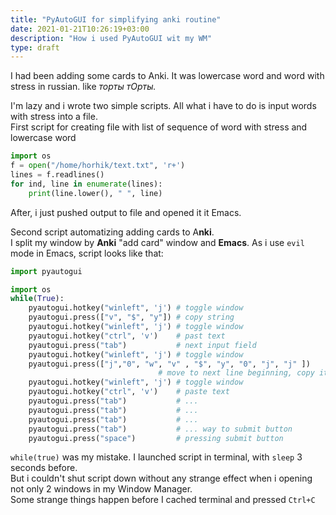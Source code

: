 ```yaml
---
title: "PyAutoGUI for simplifying anki routine"
date: 2021-01-21T10:26:19+03:00
description: "How i used PyAutoGUI wit my WM"
type: draft
---
```



I had been adding some cards to Anki. 
It was lowercase word and word with stress in russian. like *торты тОрты.* 

I'm lazy and i wrote two simple scripts. All what i have to do is input words with stress into a file.  
First script for creating file with list of sequence of word with stress and lowercase word

```python
import os
f = open("/home/horhik/text.txt", 'r+')
lines = f.readlines()
for ind, line in enumerate(lines):
    print(line.lower(), " ", line)
```

After, i just pushed output to file and opened it it Emacs.  

Second script automatizing adding cards to A**nki**.  
I split my window by **Anki** "add card" window and **Emacs**. As i use `evil` mode in Emacs, script looks like that:

```python
import pyautogui

import os
while(True):
    pyautogui.hotkey("winleft", 'j') # toggle window
    pyautogui.press(["v", "$", "y"]) # copy string
    pyautogui.hotkey("winleft", 'j') # toggle window
    pyautogui.hotkey("ctrl", 'v')    # past text
    pyautogui.press("tab")           # next input field
    pyautogui.hotkey("winleft", 'j') # toggle window
    pyautogui.press(["j","0", "w", "v" , "$", "y", "0", "j", "j" ])
						         # move to next line beginning, copy it and go to next occurence
    pyautogui.hotkey("winleft", 'j') # toggle window
    pyautogui.hotkey("ctrl", 'v')    # paste text
    pyautogui.press("tab")           # ...
    pyautogui.press("tab")           # ...
    pyautogui.press("tab")           # ...
    pyautogui.press("tab")           # ... way to submit button
    pyautogui.press("space")         # pressing submit button
```

`while(true)` was my mistake. I launched script in terminal, with `sleep` 3 seconds before.  
But i couldn't shut script down without any strange effect when i opening not only 2 windows in my Window Manager.  
Some strange things happen before I cached terminal and pressed `Ctrl+C`  
